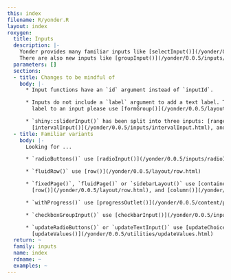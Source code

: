 ```yaml
---
this: index
filename: R/yonder.R
layout: index
roxygen:
  title: Inputs
  description: |-
    Yonder provides many familiar inputs like [selectInput()](/yonder/0.0.5/inputs/selectInput.html) or [radioInput()](/yonder/0.0.5/inputs/radioInput.html).
    There are also new inputs like [groupInput()](/yonder/0.0.5/inputs/groupInput.html) or [formInput()](/yonder/0.0.5/inputs/formInput.html).
  parameters: []
  sections:
  - title: Changes to be mindful of
    body: |-
      * Input functions have an `id` argument instead of `inputId`.

      * Inputs do not include a `label` argument to add a text label. To add a
        label to an input please use [formGroup()](/yonder/0.0.5/layout/formGroup.html).

      * `shiny::sliderInput()` has been split into three inputs: [rangeInput()](/yonder/0.0.5/inputs/rangeInput.html),
        [intervalInput()](/yonder/0.0.5/inputs/intervalInput.html), and [sliderInput()](/yonder/0.0.5/inputs/sliderInput.html).
  - title: Familiar variants
    body: |-
      Looking for ...

      * `radioButtons()` use [radioInput()](/yonder/0.0.5/inputs/radioInput.html)

      * `fluidRow()` use [row()](/yonder/0.0.5/layout/row.html)

      * `fixedPage()`, `fluidPage()` or `sidebarLayout()` use [container()](/yonder/0.0.5/layout/container.html),
        [row()](/yonder/0.0.5/layout/row.html), and [column()](/yonder/0.0.5/layout/column.html)

      * `withProgress()` use [progressOutlet()](/yonder/0.0.5/content/progressOutlet.html)

      * `checkboxGroupInput()` use [checkbarInput()](/yonder/0.0.5/inputs/checkbarInput.html)

      * `updateRadioButtons()` or `updateTextInput()` use [updateChoices()](/yonder/0.0.5/utilities/updateChoices.html) or
        [updateValues()](/yonder/0.0.5/utilities/updateValues.html)
  return: ~
  family: inputs
  name: index
  rdname: ~
  examples: ~
---
```

